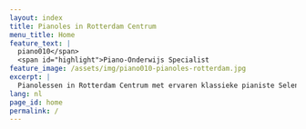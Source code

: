 ```yaml
---
layout: index
title: Pianoles in Rotterdam Centrum
menu_title: Home
feature_text: |
  piano010</span>
  <span id="highlight">Piano-Onderwijs Specialist
feature_image: /assets/img/piano010-pianoles-rotterdam.jpg
excerpt: |
  Pianolessen in Rotterdam Centrum met ervaren klassieke pianiste Selen Apaydin. Privélessen voor alle niveaus, zowel in het centrum als online. Leer pianotechniek, muziektheorie en compositie onder begeleiding van een concertpianist. Ontwikkel je vaardigheden en versnel je pianoreis.
lang: nl
page_id: home
permalink: /
---
```


<h1 style="visibility: hidden">
Pianoles in Rotterdam Centrum - Piano-Onderwijs Specialist
</h1>